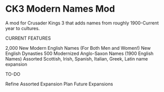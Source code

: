 # CK3 Modern Names Mod
A mod for Crusader Kings 3 that adds names from roughly 1900-Current year to cultures.

CURRENT FEATURES

2,000 New Modern English Names (For Both Men and Women!)
New English Dynasties
500 Modernized Anglo-Saxon Names (1900 English Names)
Assorted Scottish, Irish, Spanish, Italian, Greek, Latin name expansion

TO-DO

Refine Assorted Expansion
Plan Future Expansions
